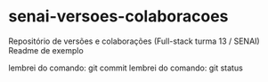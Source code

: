 # senai-versoes-colaboracoes
Repositório de versões e colaborações (Full-stack turma 13 / SENAI)
Readme de exemplo


lembrei do comando: git commit
lembrei do comando: git status


